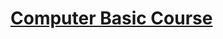 
# [Computer Basic Course](https://docs.google.com/document/d/1hvv96RlnY9XdKIAHZcCaiIgNIv4KH98MDwqkwHU6bHs/edit?usp=sharing)
